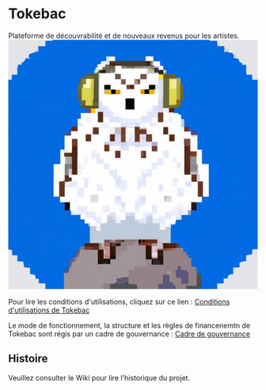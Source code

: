 # Tokebac
Plateforme de découvrabilité et de nouveaux revenus pour les artistes.
![Tokebac Logo](https://github.com/quaribou/Tokebac/blob/main/Images/Tokebac_logo.png)


Pour lire les conditions d'utilisations, cliquez sur ce lien : 
[Conditions d'utilisations de Tokebac](Conditions%20d'utilisations%20de%20Tokebac.md)

Le mode de fonctionnement, la structure et les règles de financenemtn de Tokebac sont régis par un cadre de gouvernance : 
[Cadre de gouvernance](gouvernance/Cadre%20de%20gouvernance.md)

## Histoire 
Veuillez consulter le Wiki pour lire l'historique du projet.

